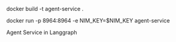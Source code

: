  docker build -t agent-service .


 docker run -p 8964:8964 -e NIM_KEY=$NIM_KEY  agent-service

 Agent Service in Langgraph
 
